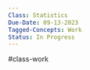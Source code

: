 ```yaml
---
Class: Statistics
Due-Date: 09-13-2023
Tagged-Concepts: Work
Status: In Progress
---
```

#class-work 

